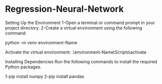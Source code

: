 # Regression-Neural-Network

Setting Up the Environment
1-Open a terminal or command prompt in your project directory.
2-Create a virtual environment using the following command:

python -m venv environment-Name


Activate the virtual environment:
.\environment-Name\Scripts\activate


Installing Dependencies
Run the following commands to install the required Python packages.

1-pip install numpy
2-pip install pandas



